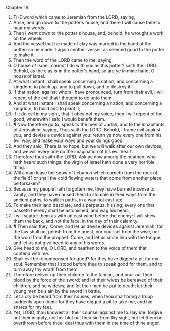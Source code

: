 

Chapter 18

1. THE word which came to Jeremiah from the LORD, saying,
2. Arise, and go down to the potter's house, and there I will cause thee to hear my words.
3. Then I went down to the potter's house, and, behold, he wrought a work on the wheels.
4. And the vessel that he made of clay was marred in the hand of the potter: so he made it again another vessel, as seemed good to the potter to make it.
5. Then the word of the LORD came to me, saying,
6. O house of Israel, cannot I do with you as this potter?  saith the LORD.  Behold, as the clay is in the potter's hand, so are ye in mine hand, O house of Israel.
7. At what instant I shall speak concerning a nation, and concerning a kingdom, to pluck up, and to pull down, and to destroy it;
8. If that nation, against whom I have pronounced, turn from their evil, I will repent of the evil that I thought to do unto them.
9. And at what instant I shall speak concerning a nation, and concerning a kingdom, to build and to plant it;
10. If it do evil in my sight, that it obey not my voice, then I will repent of the good, wherewith I said I would benefit them.
11. ¶ Now therefore go to, speak to the men of Judah, and to the inhabitants of Jerusalem, saying, Thus saith the LORD; Behold, I frame evil against you, and devise a device against you: return ye now every one from his evil way, and make your ways and your doings good.
12. And they said, There is no hope: but we will walk after our own devices, and we will every one do the imagination of his evil heart.
13. Therefore thus saith the LORD; Ask ye now among the heathen, who hath heard such things: the virgin of Israel hath done a very horrible thing.
14. Will a man leave the snow of Lebanon which cometh from the rock of the field?  or shall the cold flowing waters that come from another place be forsaken?
15. Because my people hath forgotten me, they have burned incense to vanity, and they have caused them to stumble in their ways from the ancient paths, to walk in paths, in a way not cast up;
16. To make their land desolate, and a perpetual hissing; every one that passeth thereby shall be astonished, and wag his head.
17. I will scatter them as with an east wind before the enemy: I will shew them the back, and not the face, in the day of their calamity.
18. ¶ Then said they, Come, and let us devise devices against Jeremiah; for the law shall not perish from the priest, nor counsel from the wise, nor the word from the prophet.  Come, and let us smite him with the tongue, and let us not give heed to any of his words.
19. Give heed to me, O LORD, and hearken to the voice of them that contend with me.
20. Shall evil be recompensed for good?  for they have digged a pit for my soul.  Remember that I stood before thee to speak good for them, and to turn away thy wrath from them.
21. Therefore deliver up their children to the famine, and pour out their blood by the force of the sword; and let their wives be bereaved of their children, and be widows; and let their men be put to death; let their young men be slain by the sword in battle.
22. Let a cry be heard from their houses, when thou shalt bring a troop suddenly upon them: for they have digged a pit to take me, and hid snares for my feet.
23. Yet, LORD, thou knowest all their counsel against me to slay me: forgive not their iniquity, neither blot out their sin from thy sight, but let them be overthrown before thee; deal thus with them in the time of thine anger.
